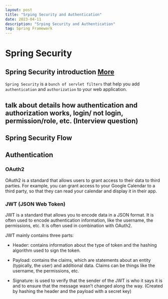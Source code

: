 ```yaml
---
layout: post
title: "Srping Security and Authentication"
date: 2023-04-11
description: "Srping Security and Authentication"
tag: Spring Framework
---
```


# Spring Security

## Spring Security introduction [More](https://www.marcobehler.com/guides/spring-security)

`Spring Security` is a `bunch of servlet filters` that help you add `authentication` and `authorization` to your web application.

## talk about details how authentication and authorization works, login/ not login, permission/role, etc. (Interview question)

## Spring Security Flow

## Authentication

### OAuth2

OAuth2 is a standard that allows users to grant access to their data to third parties. For example, you can grant access to your Google Calendar to a third party, so that they can read your calendar and display it in their app.

### JWT (JSON Web Token)

JWT is a standard that allows you to encode data in a JSON format. It is often used to encode authentication information, like the username, the permissions, etc. It is often used in combination with OAuth2.

JWT mainly contains three parts:

- Header: contains information about the type of token and the hashing algorithm used to sign the token.

- Payload: contains the claims, which are statements about an entity (typically, the user) and additional data. Claims can be things like the username, the permissions, etc.

- Signature: is used to verify that the sender of the JWT is who it says it is and to ensure that the message wasn’t changed along the way. (Created by hashing the header and the payload with a secret key)
